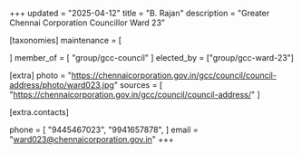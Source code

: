 +++
updated = "2025-04-12"
title = "B. Rajan"
description = "Greater Chennai Corporation Councillor Ward 23"

[taxonomies]
maintenance = [

]
member_of = [
    "group/gcc-council"
]
elected_by = ["group/gcc-ward-23"]

[extra]
photo = "https://chennaicorporation.gov.in/gcc/council/council-address/photo/ward023.jpg"
sources = [
    "https://chennaicorporation.gov.in/gcc/council/council-address/"
]

[extra.contacts]

phone = [
    "9445467023",
    "9941657878",
    ]
email = "ward023@chennaicorporation.gov.in"
+++